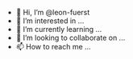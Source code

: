 - 👋 Hi, I’m @leon-fuerst
- 👀 I’m interested in ...
- 🌱 I’m currently learning ...
- 💞️ I’m looking to collaborate on ...
- 📫 How to reach me ...

<!---
leon-fuerst/leon-fuerst is a ✨ special ✨ repository because its `README.md` (this file) appears on your GitHub profile.
You can click the Preview link to take a look at your changes.
--->
